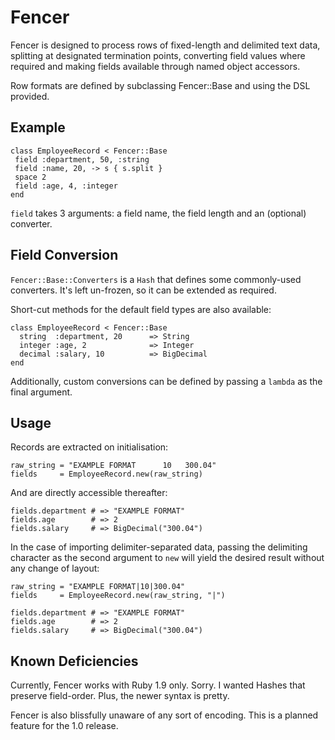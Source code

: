 # Fencer
Fencer is designed to process rows of fixed-length and delimited text 
data, splitting at designated termination points, converting field values
where required and making fields available through named object accessors.

Row formats are defined by subclassing Fencer::Base and using the DSL
provided.

## Example
    class EmployeeRecord < Fencer::Base
     field :department, 50, :string
     field :name, 20, -> s { s.split }
     space 2
     field :age, 4, :integer
    end
    
`field` takes 3 arguments: a field name, the field length and an (optional)
converter.

## Field Conversion
`Fencer::Base::Converters` is a `Hash` that defines some commonly-used 
converters. It's left un-frozen, so it can be extended as required.

Short-cut methods for the default field types are also available:

    class EmployeeRecord < Fencer::Base
      string  :department, 20      => String
      integer :age, 2              => Integer
      decimal :salary, 10          => BigDecimal
    end

Additionally, custom conversions can be defined by passing a `lambda`
as the final argument.

## Usage

Records are extracted on initialisation:

    raw_string = "EXAMPLE FORMAT      10   300.04"
    fields     = EmployeeRecord.new(raw_string)

And are directly accessible thereafter:
    
    fields.department # => "EXAMPLE FORMAT"
    fields.age        # => 2
    fields.salary     # => BigDecimal("300.04")

In the case of importing delimiter-separated data, passing the delimiting
character as the second argument to `new` will yield the desired result 
without any change of layout:

    raw_string = "EXAMPLE FORMAT|10|300.04"
    fields     = EmployeeRecord.new(raw_string, "|")
    
    fields.department # => "EXAMPLE FORMAT"
    fields.age        # => 2
    fields.salary     # => BigDecimal("300.04")


## Known Deficiencies

Currently, Fencer works with Ruby 1.9 only. Sorry. I wanted Hashes that
preserve field-order. Plus, the newer syntax is pretty.

Fencer is also blissfully unaware of any sort of encoding. This is a planned  
feature for the 1.0 release.
